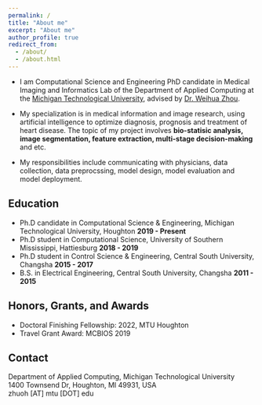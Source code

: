 ```yaml
---
permalink: /
title: "About me"
excerpt: "About me"
author_profile: true
redirect_from: 
  - /about/
  - /about.html
---
```


- I am Computational Science and Engineering PhD candidate in Medical Imaging and Informatics Lab of the Department of Applied Computing at the 
[Michigan Technological University](https://www.mtu.edu/), advised by [Dr. Weihua Zhou](https://pages.mtu.edu/~whzhou/).
  
- My specialization is in medical information and image research, using artificial intelligence to optimize diagnosis, 
  prognosis and treatment of heart disease. The topic of my project involves **bio-statisic analysis, image segmentation, 
  feature extraction, multi-stage decision-making** and etc.
  
- My responsibilities include communicating with physicians, data collection, data preprocssing, model design, model 
  evaluation and model deployment.

## Education
- Ph.D candidate in Computational Science & Engineering, Michigan Technological University, Houghton **2019 - Present**
- Ph.D student in Computational Science, University of Southern Mississippi, Hattiesburg **2018 - 2019**
- Ph.D student in Control Science & Engineering, Central South University, Changsha **2015 - 2017**
- B.S. in Electrical Engineering, Central South University, Changsha **2011 - 2015**

## Honors, Grants, and Awards
- Doctoral Finishing Fellowship: 2022, MTU Houghton
- Travel Grant Award: MCBIOS 2019

## Contact
Department of Applied Computing, Michigan Technological University
<br/>1400 Townsend Dr, Houghton, MI 49931, USA
<br/>zhuoh [AT] mtu [DOT] edu
